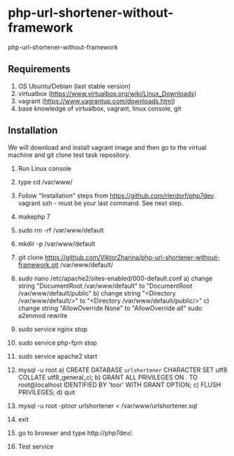 # php-url-shortener-without-framework
php-url-shortener-without-framework

## Requirements ##
1. OS Ubuntu/Debian (last stable version)
2. virtualbox (https://www.virtualbox.org/wiki/Linux_Downloads)
3. vagrant (https://www.vagrantup.com/downloads.html)
4. base knowledge of virtualbox, vagrant, linux console, git

## Installation ##
We will download and install vagrant image and then go to the virtual machine and git clone test task repository.

1. Run Linux console
2. type cd /var/www/
3. Follow "Installation" steps from https://github.com/rlerdorf/php7dev. vagrant ssh - must be your last command. See next step.
4. makephp 7
5. sudo rm -rf /var/www/default
6. mkdir -p /var/www/default 
7. git clone https://github.com/ViktorZharina/php-url-shortener-without-framework.git /var/www/default/

8. sudo nano /etc/apache2/sites-enabled/000-default.conf
 a) change string "DocumentRoot /var/www/default" to "DocumentRoot /var/www/default/public"
 b) change string "<Directory /var/www/default/>" to "<Directory /var/www/default/public/>"
 c) change string "AllowOverride None" to "AllowOverride all"
 sudo a2enmod rewrite

9. sudo service nginx stop 
10. sudo service php-fpm stop 
11. sudo service apache2 start
12. mysql -u root 
  a) CREATE DATABASE `urlshortener` CHARACTER SET utf8 COLLATE utf8_general_ci;
  b) GRANT ALL PRIVILEGES ON *.* TO root@localhost IDENTIFIED BY 'toor' WITH GRANT OPTION;
  c) FLUSH PRIVILEGES;
  d) quit
13. mysql -u root -ptoor urlshortener < /var/www/urlshortener.sql
14. exit
15. go to browser and type http://php7dev/.
16. Test service